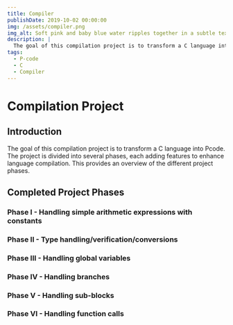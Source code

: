 ```yaml
---
title: Compiler
publishDate: 2019-10-02 00:00:00
img: /assets/compiler.png
img_alt: Soft pink and baby blue water ripples together in a subtle texture.
description: |
  The goal of this compilation project is to transform a C language into Pcode. The project is divided into several phases, each adding features to enhance language compilation. This provides an overview of the different project phases.
tags:
  - P-code
  - C
  - Compiler
---
```


# Compilation Project

## Introduction

The goal of this compilation project is to transform a C language into Pcode. The project is divided into several phases, each adding features to enhance language compilation. This provides an overview of the different project phases.

## Completed Project Phases

### Phase I - Handling simple arithmetic expressions with constants

### Phase II - Type handling/verification/conversions

### Phase III - Handling global variables

### Phase IV - Handling branches

### Phase V - Handling sub-blocks

### Phase VI - Handling function calls
